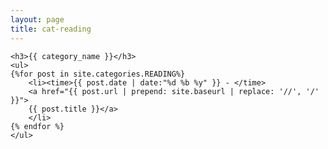 ```yaml
---
layout: page
title: cat-reading
---
```


<section>

    <h3>{{ category_name }}</h3>
	<ul>
    {%for post in site.categories.READING%}
		<li><time>{{ post.date | date:"%d %b %y" }} - </time>
		<a href="{{ post.url | prepend: site.baseurl | replace: '//', '/' }}">
        {{ post.title }}</a>
		</li>
    {% endfor %}
    </ul>
    
</section>